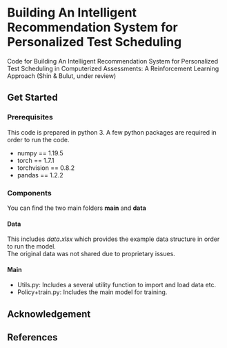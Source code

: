 # Building An Intelligent Recommendation System for Personalized Test Scheduling
Code for Building An Intelligent Recommendation System for Personalized Test Scheduling in Computerized Assessments: A Reinforcement Learning Approach (Shin & Bulut, under review) 

## Get Started
### Prerequisites
This code is prepared in python 3. A few python packages are required in order to run the code.
- numpy == 1.19.5
- torch == 1.7.1
- torchvision == 0.8.2
- pandas == 1.2.2

### Components 
You can find the two main folders **main** and **data**
#### Data
This includes *data.xlsx* which provides the example data structure in order to run the model.  
The original data was not shared due to proprietary issues. 
#### Main 
- Utils.py: Includes a several utility function to import and load data etc. 
- Policy+train.py: Includes the main model for training. 

## Acknowledgement 
## References 
